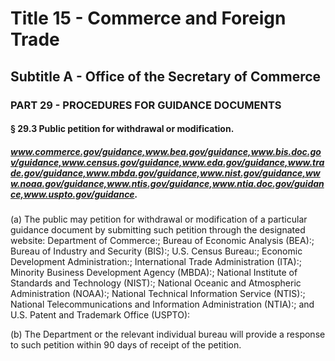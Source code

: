 
# Title 15 - Commerce and Foreign Trade
## Subtitle A - Office of the Secretary of Commerce
### PART 29 - PROCEDURES FOR GUIDANCE DOCUMENTS
#### § 29.3 Public petition for withdrawal or modification.
##### www.commerce.gov/guidance,www.bea.gov/guidance,www.bis.doc.gov/guidance,www.census.gov/guidance,www.eda.gov/guidance,www.trade.gov/guidance,www.mbda.gov/guidance,www.nist.gov/guidance,www.noaa.gov/guidance,www.ntis.gov/guidance,www.ntia.doc.gov/guidance,www.uspto.gov/guidance.

(a) The public may petition for withdrawal or modification of a particular guidance document by submitting such petition through the designated website: Department of Commerce:; Bureau of Economic Analysis (BEA):; Bureau of Industry and Security (BIS):; U.S. Census Bureau:; Economic Development Administration:; International Trade Administration (ITA):; Minority Business Development Agency (MBDA):; National Institute of Standards and Technology (NIST):; National Oceanic and Atmospheric Administration (NOAA):; National Technical Information Service (NTIS):; National Telecommunications and Information Administration (NTIA):; and U.S. Patent and Trademark Office (USPTO):

(b) The Department or the relevant individual bureau will provide a response to such petition within 90 days of receipt of the petition.
